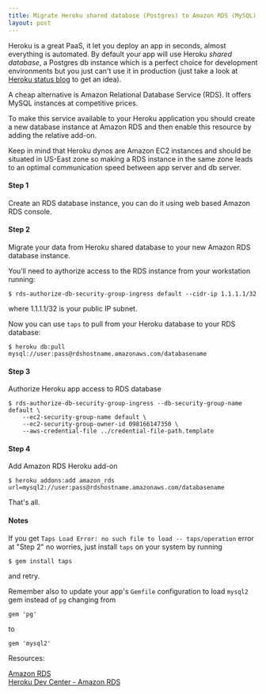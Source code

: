 ```yaml
---
title: Migrate Heroku shared database (Postgres) to Amazon RDS (MySQL)
layout: post
---
```


[heroku_status]: https://status.heroku.com/ "Heroku status blog"
[amazon_rds]: http://aws.amazon.com/rds/ "Amazon Relational Database Service"
[heroku_amazon_rds]: http://devcenter.heroku.com/articles/amazon_rds "Heroku Dev Center - Amazon RDS"

Heroku is a great PaaS, it let you deploy an app in seconds, almost everything is automated. By default your app will use Heroku *shared database*, a Postgres db instance which is a perfect choice for development environments but you just can't use it in production (just take a look at [Heroku status blog][heroku_status] to get an idea).

A cheap alternative is Amazon Relational Database Service (RDS). It offers MySQL instances at competitive prices.

To make this service available to your Heroku application you should create a new database instance at Amazon RDS and then enable this resource by adding the relative add-on.

Keep in mind that Heroku dynos are Amazon EC2 instances and should be situated in US-East zone so making a RDS instance in the same zone leads to an optimal communication speed between app server and db server.

#### Step 1

Create an RDS database instance, you can do it using web based Amazon RDS console.

#### Step 2

Migrate your data from Heroku shared database to your new Amazon RDS database instance.

You’ll need to aythorize access to the RDS instance from your workstation running:

    $ rds-authorize-db-security-group-ingress default --cidr-ip 1.1.1.1/32

where 1.1.1.1/32 is your public IP subnet.

Now you can use `taps` to pull from your Heroku database to your RDS database:

    $ heroku db:pull mysql://user:pass@rdshostname.amazonaws.com/databasename

#### Step 3

Authorize Heroku app access to RDS database

    $ rds-authorize-db-security-group-ingress --db-security-group-name default \ 
        --ec2-security-group-name default \
        --ec2-security-group-owner-id 098166147350 \
        --aws-credential-file ../credential-file-path.template

#### Step 4

Add Amazon RDS Heroku add-on

    $ heroku addons:add amazon_rds url=mysql2://user:pass@rdshostname.amazonaws.com/databasename

That's all.

#### Notes

If you get `Taps Load Error: no such file to load -- taps/operation` error at "Step 2" no worries, just install `taps` on your system by running

    $ gem install taps

and retry.

Remember also to update your app's `Gemfile` configuration to load `mysql2` gem instead of `pg` changing from

    gem 'pg'

to

    gem 'mysql2'

Resources:

[Amazon RDS][amazon_rds]<br />
[Heroku Dev Center - Amazon RDS][heroku_amazon_rds]